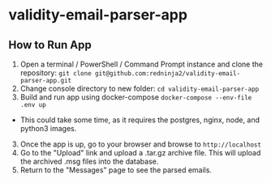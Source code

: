 # validity-email-parser-app
## How to Run App
1. Open a terminal / PowerShell / Command Prompt instance and clone the repository: `git clone git@github.com:redninja2/validity-email-parser-app.git`
2. Change console directory to new folder: `cd validity-email-parser-app`
3. Build and run app using docker-compose `docker-compose --env-file .env up`
  - This could take some time, as it requires the postgres, nginx, node, and python3 images.
3. Once the app is up, go to your browser and browse to `http://localhost`
4. Go to the "Upload" link and upload a .tar.gz archive file. This will upload the archived .msg files into the database.
5. Return to the "Messages" page to see the parsed emails.
